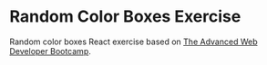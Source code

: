 # Random Color Boxes Exercise
Random color boxes React exercise based on [The Advanced Web Developer Bootcamp](https://www.udemy.com/the-advanced-web-developer-bootcamp/).